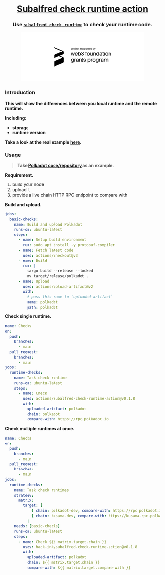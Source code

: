 <div align="center">

# [Subalfred check runtime action](https://github.com/hack-ink/subalfred-check-runtime-action)
### Use [`subalfred check runtime`](https://github.com/hack-ink/subalfred) to check your runtime code.

<img width="400" src="https://raw.githubusercontent.com/w3f/Grants-Program/master/static/img/badge_black.svg"/>

</div>

### Introduction
**This will show the differences between you local runtime and the remote runtime.**

**Including:**
- **storage**
- **runtime version**

**Take a look at the real example [here](https://github.com/hack-ink/subalfred-github-action-examples/pull/2).**

### Usage
> **Take [Polkadot code/repository](https://github.com/paritytech/polkadot) as an example.**

**Requirement.**
1. build your node
2. upload it
3. provide a live chain HTTP RPC endpoint to compare with

**Build and upload.**
```yml
jobs:
  basic-checks:
    name: Build and upload Polkadot
    runs-on: ubuntu-latest
    steps:
      - name: Setup build environment
        run: sudo apt install -y protobuf-compiler
      - name: Fetch latest code
        uses: actions/checkout@v3
      - name: Build
        run: |
          cargo build --release --locked
          mv target/release/polkadot .
      - name: Upload
        uses: actions/upload-artifact@v2
        with:
          # pass this name to `uploaded-artifact`
          name: polkadot
          path: polkadot
```

**Check single runtime.**
```yml
name: Checks
on:
  push:
    branches:
      - main
  pull_request:
    branches:
      - main
jobs:
  runtime-checks:
    name: Task check runtime
    runs-on: ubuntu-latest
    steps:
      - name: Check
        uses: actions/subalfred-check-runtime-action@v0.1.8
        with:
          uploaded-artifact: polkadot
          chain: polkadot
          compare-with: https://rpc.polkadot.io
```

**Check multiple runtimes at once.**
```yml
name: Checks
on:
  push:
    branches:
      - main
  pull_request:
    branches:
      - main
jobs:
  runtime-checks:
    name: Task check runtimes
    strategy:
      matrix:
        target: [
            { chain: polkadot-dev, compare-with: https://rpc.polkadot.io },
            { chain: kusama-dev, compare-with: https://kusama-rpc.polkadot.io },
          ]
    needs: [basic-checks]
    runs-on: ubuntu-latest
    steps:
      - name: Check ${{ matrix.target.chain }}
        uses: hack-ink/subalfred-check-runtime-action@v0.1.8
        with:
          uploaded-artifact: polkadot
          chain: ${{ matrix.target.chain }}
          compare-with: ${{ matrix.target.compare-with }}
```
